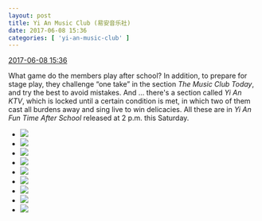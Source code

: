 ```yaml
---
layout: post
title: Yi An Music Club (易安音乐社)
date: 2017-06-08 15:36
categories: [ 'yi-an-music-club' ]
---
```


<div class="weibo-info">
  <a href="http://weibo.com/6094546964/F6So1vV63">2017-06-08 15:36</a>
</div>

What game do the members play after school? In addition, to prepare for stage play, they challenge “one take” in the section *The Music Club Today*, and try the best to avoid mistakes. And … there's a section called *Yi An KTV*, which is locked until a certain condition is met, in which two of them cast all burdens away and sing live to win delicacies. All these are in *Yi An Fun Time After School* released at 2 p.m. this Saturday.

<!-- more -->

<ul class="weibo-pic-list-3">
  <li class="weibo-pic">
    <a href="http://wx1.sinaimg.cn/mw690/006Es64Agy1fgdty3dq7nj32bc1jke4n.jpg"><img src="http://wx1.sinaimg.cn/thumb150/006Es64Agy1fgdty3dq7nj32bc1jke4n.jpg" /></a>
  </li>
  <li class="weibo-pic">
    <a href="http://wx2.sinaimg.cn/mw690/006Es64Agy1fgdty692rfj32bc1jktva.jpg"><img src="http://wx2.sinaimg.cn/thumb150/006Es64Agy1fgdty692rfj32bc1jktva.jpg" /></a>
  </li>
  <li class="weibo-pic">
    <a href="http://wx4.sinaimg.cn/mw690/006Es64Agy1fgdty97vi5j31jk2bckcc.jpg"><img src="http://wx4.sinaimg.cn/thumb150/006Es64Agy1fgdty97vi5j31jk2bckcc.jpg" /></a>
  </li>
  <li class="weibo-pic">
    <a href="http://wx1.sinaimg.cn/mw690/006Es64Agy1fgdtysuvdsj31jk2bce02.jpg"><img src="http://wx1.sinaimg.cn/thumb150/006Es64Agy1fgdtysuvdsj31jk2bce02.jpg" /></a>
  </li>
  <li class="weibo-pic">
    <a href="http://wx2.sinaimg.cn/mw690/006Es64Agy1fgdtycsnv6j30p00go418.jpg"><img src="http://wx2.sinaimg.cn/thumb150/006Es64Agy1fgdtycsnv6j30p00go418.jpg" /></a>
  </li>
  <li class="weibo-pic">
    <a href="http://wx2.sinaimg.cn/mw690/006Es64Agy1fgdtyflibpj32bc1jktuh.jpg"><img src="http://wx2.sinaimg.cn/thumb150/006Es64Agy1fgdtyflibpj32bc1jktuh.jpg" /></a>
  </li>
  <li class="weibo-pic">
    <a href="http://wx2.sinaimg.cn/mw690/006Es64Agy1fgdty08easj31jk2bc7q3.jpg"><img src="http://wx2.sinaimg.cn/thumb150/006Es64Agy1fgdty08easj31jk2bc7q3.jpg" /></a>
  </li>
  <li class="weibo-pic">
    <a href="http://wx2.sinaimg.cn/mw690/006Es64Agy1fgdtyilkoqj32bc1jknnb.jpg"><img src="http://wx2.sinaimg.cn/thumb150/006Es64Agy1fgdtyilkoqj32bc1jknnb.jpg" /></a>
  </li>
  <li class="weibo-pic">
    <a href="http://wx4.sinaimg.cn/mw690/006Es64Agy1fgdtyldcmrj31gx2bcas3.jpg"><img src="http://wx4.sinaimg.cn/thumb150/006Es64Agy1fgdtyldcmrj31gx2bcas3.jpg" /></a>
  </li>
</ul>
